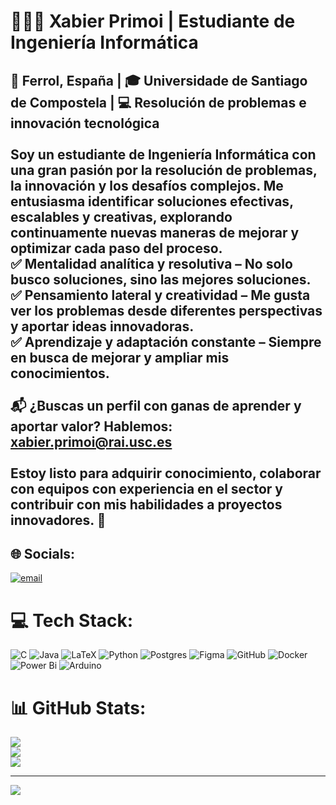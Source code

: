 # 🙋🏻‍♂️ Xabier Primoi | Estudiante de Ingeniería Informática<br> 
## 📍 Ferrol, España | 🎓 Universidade de Santiago de Compostela | 💻 Resolución de problemas e innovación tecnológica<br><br>Soy un estudiante de Ingeniería Informática con una gran pasión por la resolución de problemas, la innovación y los desafíos complejos. Me entusiasma identificar soluciones efectivas, escalables y creativas, explorando continuamente nuevas maneras de mejorar y optimizar cada paso del proceso.<br>✅ Mentalidad analítica y resolutiva – No solo busco soluciones, sino las mejores soluciones.<br>✅ Pensamiento lateral y creatividad – Me gusta ver los problemas desde diferentes perspectivas y aportar ideas innovadoras.<br>✅ Aprendizaje y adaptación constante – Siempre en busca de mejorar y ampliar mis conocimientos.<br><br>📬 ¿Buscas un perfil con ganas de aprender y aportar valor? Hablemos: xabier.primoi@rai.usc.es<br><br>Estoy listo para adquirir conocimiento, colaborar con equipos con experiencia en el sector y contribuir con mis habilidades a proyectos innovadores. 🚀


## 🌐 Socials:
[![email](https://img.shields.io/badge/Email-D14836?logo=gmail&logoColor=white)](mailto:xabier.primoi@rai.usc.es) 

# 💻 Tech Stack:
![C](https://img.shields.io/badge/c-%2300599C.svg?style=flat&logo=c&logoColor=white) ![Java](https://img.shields.io/badge/java-%23ED8B00.svg?style=flat&logo=openjdk&logoColor=white) ![LaTeX](https://img.shields.io/badge/latex-%23008080.svg?style=flat&logo=latex&logoColor=white) ![Python](https://img.shields.io/badge/python-3670A0?style=flat&logo=python&logoColor=ffdd54) ![Postgres](https://img.shields.io/badge/postgres-%23316192.svg?style=flat&logo=postgresql&logoColor=white) ![Figma](https://img.shields.io/badge/figma-%23F24E1E.svg?style=flat&logo=figma&logoColor=white) ![GitHub](https://img.shields.io/badge/github-%23121011.svg?style=flat&logo=github&logoColor=white) ![Docker](https://img.shields.io/badge/docker-%230db7ed.svg?style=flat&logo=docker&logoColor=white) ![Power Bi](https://img.shields.io/badge/power_bi-F2C811?style=flat&logo=powerbi&logoColor=black) ![Arduino](https://img.shields.io/badge/-Arduino-00979D?style=flat&logo=Arduino&logoColor=white)
# 📊 GitHub Stats:
![](https://github-readme-stats.vercel.app/api?username=XPrimoi&theme=vision-friendly-dark&hide_border=false&include_all_commits=true&count_private=true)<br/>
![](https://github-readme-streak-stats.herokuapp.com/?user=XPrimoi&theme=vision-friendly-dark&hide_border=false)<br/>
![](https://github-readme-stats.vercel.app/api/top-langs/?username=XPrimoi&theme=vision-friendly-dark&hide_border=false&include_all_commits=true&count_private=true&layout=compact)

---
[![](https://visitcount.itsvg.in/api?id=XPrimoi&icon=4&color=7)](https://visitcount.itsvg.in)

<!-- Proudly created with GPRM ( https://gprm.itsvg.in ) -->

